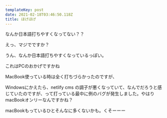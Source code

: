 ```yaml
---
templateKey: post
date: 2021-02-18T03:46:50.118Z
title: ほげほげ
---
```

なんか日本語打ちやすくなってない？？

えっ、マジでですか？

うん、なんか日本語打ちやすくなっているっぽい。

これはPCのおかげですかね

MacBook使っている時は全く打ちづらかったのですが、

Windowsにかえたら、netlify cms の調子が悪くなっていて、なんでだろうと感じていたのですが、って打っている最中に例のバグが発生しました。やはりmacBookオンリーなんですかね？

macBookもっているひとそんなに多くないかも。くそーーー
